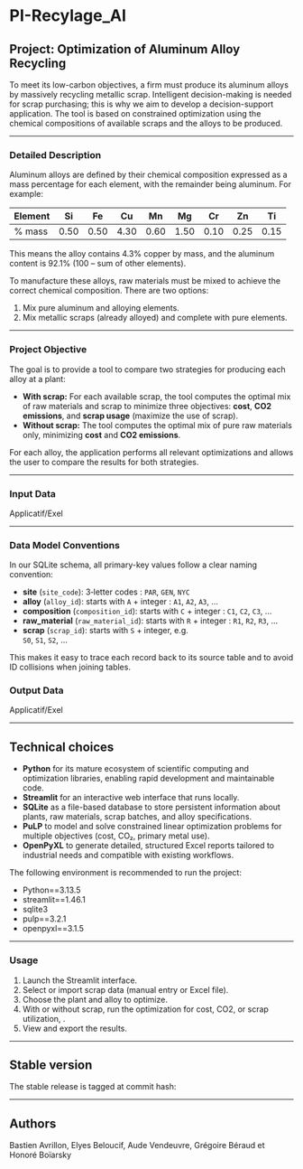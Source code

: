 # PI-Recylage_Al

## Project: Optimization of Aluminum Alloy Recycling

To meet its low-carbon objectives, a firm must produce its aluminum alloys by massively recycling metallic scrap. Intelligent decision-making is needed for scrap purchasing; this is why we aim to develop a decision-support application. The tool is based on constrained optimization using the chemical compositions of available scraps and the alloys to be produced.

---

### Detailed Description

Aluminum alloys are defined by their chemical composition expressed as a mass percentage for each element, with the remainder being aluminum. For example:

| Element | Si   | Fe   | Cu   | Mn   | Mg   | Cr   | Zn   | Ti   |
|---------|------|------|------|------|------|------|------|------|
| % mass  | 0.50 | 0.50 | 4.30 | 0.60 | 1.50 | 0.10 | 0.25 | 0.15 |

This means the alloy contains 4.3% copper by mass, and the aluminum content is 92.1% (100 – sum of other elements).

To manufacture these alloys, raw materials must be mixed to achieve the correct chemical composition. There are two options:
1. Mix pure aluminum and alloying elements.
2. Mix metallic scraps (already alloyed) and complete with pure elements.

---

### Project Objective

The goal is to provide a tool to compare two strategies for producing each alloy at a plant:

- **With scrap:** For each available scrap, the tool computes the optimal mix of raw materials and scrap to minimize three objectives: **cost**, **CO2 emissions**, and **scrap usage** (maximize the use of scrap).
- **Without scrap:** The tool computes the optimal mix of pure raw materials only, minimizing **cost** and **CO2 emissions**.

For each alloy, the application performs all relevant optimizations and allows the user to compare the results for both strategies.

---

### Input Data
Applicatif/Exel

---
### Data Model Conventions

In our SQLite schema, all primary-key values follow a clear naming convention:

- **site** (`site_code`): 3‐letter codes : 
  `PAR`, `GEN`, `NYC`  
- **alloy** (`alloy_id`): starts with `A` + integer :
  `A1`, `A2`, `A3`, …  
- **composition** (`composition_id`): starts with `C` + integer : 
  `C1`, `C2`, `C3`, …  
- **raw_material** (`raw_material_id`): starts with `R` + integer :
  `R1`, `R2`, `R3`, …  
- **scrap** (`scrap_id`): starts with `S` + integer, e.g.  
  `S0`, `S1`, `S2`, …

This makes it easy to trace each record back to its source table and to avoid ID collisions when joining tables.

### Output Data
Applicatif/Exel

---

## Technical choices

- **Python** for its mature ecosystem of scientific computing and optimization libraries, enabling rapid development and maintainable code.  
- **Streamlit** for an interactive web interface that runs locally. 
- **SQLite** as a file-based database to store persistent information about plants, raw materials, scrap batches, and alloy specifications.
- **PuLP** to model and solve constrained linear optimization problems for multiple objectives (cost, CO₂, primary metal use).
- **OpenPyXL** to generate detailed, structured Excel reports tailored to industrial needs and compatible with existing workflows.  

The following environment is recommended to run the project:
- Python==3.13.5
- streamlit==1.46.1
- sqlite3 
- pulp==3.2.1
- openpyxl==3.1.5

---

### Usage

1. Launch the Streamlit interface.
2. Select or import scrap data (manual entry or Excel file).
3. Choose the plant and alloy to optimize.
4. With or without scrap, run the optimization for cost, CO2, or scrap utilization, .
5. View and export the results.

---

## Stable version
The stable release is tagged at commit hash:  

---

## Authors

Bastien Avrillon, Elyes Beloucif, Aude Vendeuvre, Grégoire Béraud et Honoré Boïarsky
